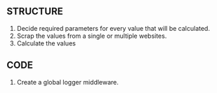 ## STRUCTURE
1. Decide required parameters for every value that will be calculated.
2. Scrap the values from a single or multiple websites.
3. Calculate the values



## CODE
1. Create a global logger middleware.